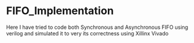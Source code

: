 # FIFO_Implementation
Here I have tried to code both Synchronous and Asynchronous FIFO using verilog and simulated it to very its correctness using Xillinx Vivado
